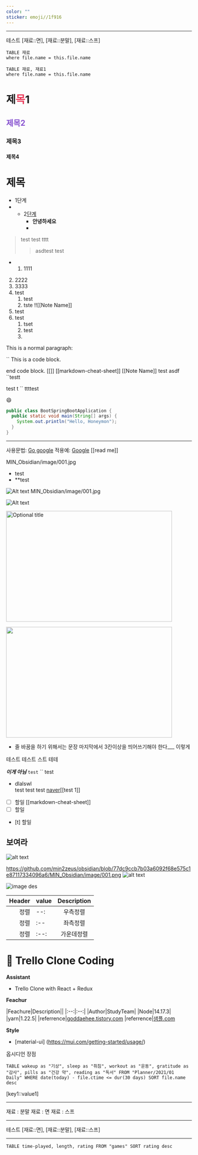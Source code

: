 ```yaml
---
color: ""
sticker: emoji//1f916
---
```

-----------

테스트 [재료::면], [재료::분말], [재료::스프]
```dataview
TABLE 재료
where file.name = this.file.name
```


```dataview
TABLE 재료, 재료1
where file.name = this.file.name
```


# 제<span style='color:#eb3b5a'>목</span>1
## <span style='color:#8854d0'>제목2</span>

### 제목3
#### 제목4
제목
====== 


+ 1단계
+ 
	+ 2[단계](https://wts.mocomsys.com)
		+ **안녕하세요**
		+ 
> test 
> test
> tttt
> 	> asdtest
              test
              
  * 1. 1111
  2. 2222
  3. 3333
1. test
	1. test
	2. tste
!![[Note Name]]
1. test
2. test
	1. tset
	2. test
	3. 


This is a normal paragraph:

   `` This is a code block.
    
end code block.
[[]]
[[markdown-cheat-sheet]]
[[Note Name]]
test asdf
	``testt

test
   t
`` ttttest


😄

```java
public class BootSpringBootApplication {
  public static void main(String[] args) {
    System.out.println("Hello, Honeymon");
  }
}
```
***

사용문법: [Go google](Google)
적용예: [Google](https://google.com)
[[read me]]

MIN_Obsidian/image/001.jpg
* test
* **test 

![Alt text](001.jpg "Optional title")
MIN_Obsidian/image/001.jpg



![Alt text](/image/001.png "RubberDuck")

<img src="/image/001.png" width="450px" height="300px" title="px(픽셀) 크기 설정" alt="Optional title"></img><br/>


<img src="001.jpg" width="450px" height="300px"></img>


* 줄 바꿈을 하기 위해서는 문장 마지막에서 3칸이상을 띄어쓰기해야 한다___   이렇게

 테스트
	테스트
	스트
	테테

___이게 아님___
``` test ```
`` test

+ dlalswl     
  test
  test
  test
  [naver](https://www.naver.com)[[test 1]]
  
- [ ] 할일 [[markdown-cheat-sheet]]
- [ ] 할일
- [t] 할일
## 보여라
![alt text](https://github.com/min2zeus/obsidian/blob/77dc9ccb7b03a6092f68e575c1e8711733)

https://github.com/min2zeus/obsidian/blob/77dc9ccb7b03a6092f68e575c1e87117334096a6/MIN_Obsidian/image/001.png
![alt text](https://www.markdownguide.org/assets/images/tux.png)



![image des](image/001.jpg)

| Header | value | Description |
| --: | :-- | :--: |
| 정렬 | --: | 우측정렬 |
| 정렬 | :-- | 좌측정렬 |
| 정렬 | :--: | 가운데정렬 |


# 🙏 Trello Clone Coding

**Assistant**
 - Trello Clone with React + Redux

**Feachur**

|Feachure|Description||
|:--:|:--:|
|Author|StudyTeam|
|Node|14.17.3|
|yarn|1.22.5|
|referrence|[goddaehee.tistory.com](http://goddaehee.tistory.com/)
|referrence|[샘플.com](http://샘플.com/)



**Style**
 - [material-ui] (https://mui.com/getting-started/usage/)



옵시디언 장점


```dataview
TABLE wakeup as "기상", sleep as "취침", workout as "운동", gratitude as "감사", pills as "건강 약", reading as "독서" FROM "Planner/2021/01 Daily" WHERE date(today) - file.ctime <= dur(30 days) SORT file.name desc
```
[key1::value1]

---
재료 : 분말
재료 : 면
재료 : 스프

---

테스트 [재료::면], [재료::분말], [재료::스프]


---

```dataview
TABLE time-played, length, rating FROM "games" SORT rating desc
```

